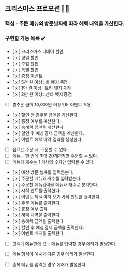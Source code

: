 ## 크리스마스 프로모션 🧑‍🎄

### 핵심 - 주문 메뉴와 방문날짜에 따라 혜택 내역을 계산한다.

### 구현할 기능 목록 ✔️

- [ x ] 크리스마스 디데이 할인
- [ x ] 평일 할인
- [ x ] 주말 할인
- [ x ] 특별 할인
- [ x ] 증정 이벤트
- [ x ] 5천 원 이상 : 별 뱃지 증정
- [ x ] 1만 원 이상 : 트리 뱃지 증정
- [ x ] 2만 원 이상 : 산타 뱃지 증정
- [  ] 총주문 금액 10,000원 이상부터 이벤트 적용

- [ x ] 할인 전 총주문 금액을 계산한다.
- [ x ] 증정 여부를 계산한다.
- [ x ] 총혜택 금액을 계산한다.
- [ x ] 할인 후 예상 결제 금액을 계산한다.
- [ x ] 이벤트 혜택 내역 결과를 생성한다.

- [  ] 음료만 주문 시, 주문할 수 없다.
- [  ] 메뉴는 한 번에 최대 20개까지만 주문할 수 있다.
- [  ] 메뉴의 개수는 1 이상의 숫자만 입력될 수 있다.
- [ x ] 예상 방문 날짜를 입력받는다.
- [ x ] 주문할 메뉴와 개수를 입력받는다.
- [ x ] 주문할 메뉴입력을 메뉴와 개수로 분리한다.
- [ x ] 시작 멘트를 출력한다.
- [ x ] 이벤트 혜택 미리 보기 시작 멘트를 출력한다.
- [ x ] 주문 메뉴를 출력한다.
- [ x ] 증정 여부 출력
- [ x ] 혜택 내역을 출력한다.
- [ x ] 총혜택 금액을 출력한다.
- [ x ] 할인 후 예상 결제 금액을 출력한다.
- [ x ] 이벤트 배지를 출력한다.

- [  ] 고객이 메뉴판에 없는 메뉴를 입력할 경우 에러가 발생한다.
- [  ] 메뉴 형식이 예시와 다른 경우 에러가 발생한다.
- [  ] 중복 메뉴를 입력한 경우 에러가 발생한다.

